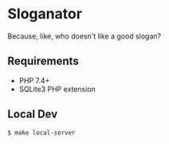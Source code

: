 # Sloganator

Because, like, who doesn't like a good slogan?

## Requirements

- PHP 7.4+
- SQLite3 PHP extension

## Local Dev

``` sh
$ make local-server
```

